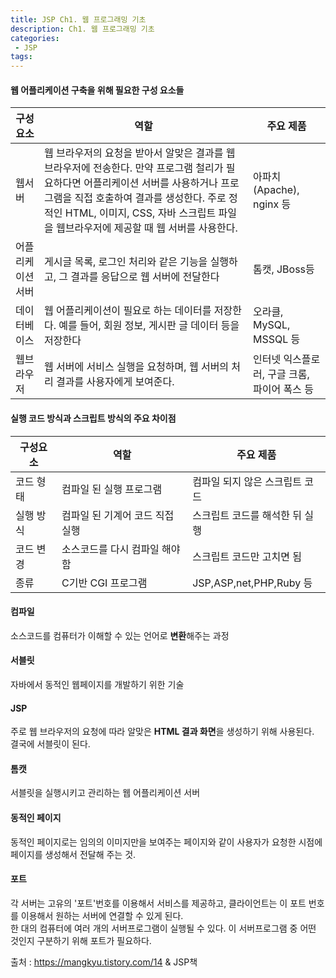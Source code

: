 ```yaml
---
title: JSP Ch1. 웹 프로그래밍 기초
description: Ch1. 웹 프로그래밍 기초
categories:
 - JSP
tags:
---  
```


#### 웹 어플리케이션 구축을 위해 필요한 구성 요소들  


구성요소 | 역할 | 주요 제품  
-------|-----|-------
웹서버 | 웹 브라우저의 요청을 받아서 알맞은 결과를 웹 브라우저에 전송한다. 만약 프로그램 철리가 필요하다면 어플리케이션 서버를 사용하거나 프로그램을 직접 호출하여 결과를 생성한다.  주로 정적인 HTML, 이미지, CSS, 자바 스크립트 파일을 웹브라우저에 제공할 때 웹 서버를 사용한다. | 아파치(Apache), nginx 등  
어플리케이션서버 | 게시글 목록, 로그인 처리와 같은 기능을 실행하고, 그 결과를 응답으로 웹 서버에 전달한다 | 톰캣, JBoss등  
데이터베이스 | 웹 어플리케이션이 필요로 하는 데이터를 저장한다. 예를 들어, 회원 정보, 게시판 글 데이터 등을 저장한다 | 오라클, MySQL, MSSQL 등  
웹브라우저 | 웹 서버에 서비스 실행을 요청하며, 웹 서버의 처리 결과를 사용자에게 보여준다. | 인터넷 익스플로러, 구글 크롬, 파이어 폭스 등    

#### 실행 코드 방식과 스크립트 방식의 주요 차이점  


구성요소 | 역할 | 주요 제품  
-------|-----|-------
코드 형태 | 컴파일 된 실행 프로그램 | 컴파일 되지 않은 스크립트 코드  
실행 방식 | 컴파일 된 기계어 코드 직접 실행 | 스크립트 코드를 해석한 뒤 실행  
코드 변경 | 소스코드를 다시 컴파일 해야함 | 스크립트 코드만 고치면 됨  
종류 | C기반 CGI 프로그램 | JSP,ASP,net,PHP,Ruby 등  

#### 컴파일  
소스코드를 컴퓨터가 이해할 수 있는 언어로 **변환**해주는 과정

#### 서블릿  
자바에서 동적인 웹페이지를 개발하기 위한 기술  

#### JSP  
주로 웹 브라우저의 요청에 따라 알맞은 **HTML 결과 화면**을 생성하기 위해 사용된다.  
결국에 서블릿이 된다.

#### 톰캣  
서블릿을 실행시키고 관리하는 웹 어플리케이션 서버  

#### 동적인 페이지  
동적인 페이지로는 임의의 이미지만을 보여주는 페이지와 같이
사용자가 요청한 시점에 페이지를 생성해서 전달해 주는 것.  

#### 포트  
각 서버는 고유의 '포트'번호를 이용해서 서비스를 제공하고, 클라이언트는 이 포트 번호를 이용해서 원하는 서버에 연결할 수 있게 된다.  
한 대의 컴퓨터에 여러 개의 서버프로그램이 실행될 수 있다. 이 서버프로그램 중 어떤 것인지 구분하기 위해 포트가 필요하다.

출처 : https://mangkyu.tistory.com/14 & JSP책
